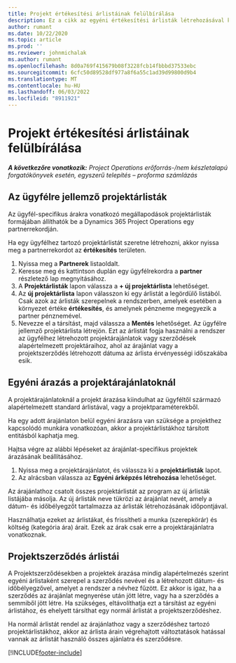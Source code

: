 ```yaml
---
title: Projekt értékesítési árlistáinak felülbírálása
description: Ez a cikk az egyéni értékesítési árlisták létrehozásával kapcsolatban tartalmaz tájékoztatást.
author: rumant
ms.date: 10/22/2020
ms.topic: article
ms.prod: ''
ms.reviewer: johnmichalak
ms.author: rumant
ms.openlocfilehash: 8d0a769f415679b08f3228fcb14fbbbd37533ebc
ms.sourcegitcommit: 6cfc50d89528df977a8f6a55c1ad39d99800d9b4
ms.translationtype: MT
ms.contentlocale: hu-HU
ms.lasthandoff: 06/03/2022
ms.locfileid: "8911921"
---
```

# <a name="override-project-sales-price-lists"></a>Projekt értékesítési árlistáinak felülbírálása

_**A következőre vonatkozik:** Project Operations erőforrás-/nem készletalapú forgatókönyvek esetén, egyszerű telepítés – proforma számlázás_

## <a name="customer-specific-project-price-lists"></a>Az ügyfélre jellemző projektárlisták

Az ügyfél-specifikus árakra vonatkozó megállapodások projektárlisták formájában állíthatók be a Dynamics 365 Project Operations egy partnerrekordján.

Ha egy ügyfélhez tartozó projektárlistát szeretne létrehozni, akkor nyissa meg a partnerrekordot az **értékesítés** területen.

1. Nyissa meg a **Partnerek** listaoldalt.
2. Keresse meg és kattintson duplán egy ügyfélrekordra a **partner** részletező lap megnyitásához.
3. A **Projektárlisták** lapon válassza a **+ új projektárlista** lehetőséget.
4. Az **új projektárlista** lapon válasszon ki egy árlistát a legördülő listából. Csak azok az árlisták szerepelnek a rendszerben, amelyek esetében a környezet értéke **értékesítés**, és amelynek pénzneme megegyezik a partner pénznemével.
5. Nevezze el a társítást, majd válassza a **Mentés** lehetőséget. Az ügyfélre jellemző projektárlista létrejön. Ezt az árlistát fogja használni a rendszer az ügyfélhez létrehozott projektárajánlatok vagy szerződések alapértelmezett projektáraihoz, ahol az árajánlat vagy a projektszerződés létrehozott dátuma az árlista érvényességi időszakába esik.

## <a name="custom-pricing-on-project-quotes"></a>Egyéni árazás a projektárajánlatoknál

A projektárajánlatoknál a projekt árazása kiindulhat az ügyféltől származó alapértelmezett standard árlistával, vagy a projektparaméterekből.

Ha egy adott árajánlaton belül egyéni árazásra van szüksége a projekthez kapcsolódó munkára vonatkozóan, akkor a projektárlistákhoz társított entitásból kaphatja meg.

Hajtsa végre az alábbi lépéseket az árajánlat-specifikus projektek árazásának beállításához.

1. Nyissa meg a projektárajánlatot, és válassza ki a **projektárlisták** lapot.
2. Az alrácsban válassza az **Egyéni árképzés létrehozása** lehetőséget.

Az árajánlathoz csatolt összes projektárlistát az program az új árlisták listájába másolja. Az új árlisták neve tükrözi az árajánlat nevét, amely a dátum- és időbélyegzőt tartalmazza az árlisták létrehozásának időpontjával.

Használhatja ezeket az árlistákat, és frissítheti a munka (szerepkörár) és költség (kategória ára) árait. Ezek az árak csak erre a projektárajánlatra vonatkoznak.

## <a name="price-lists-on-a-project-contract"></a>Projektszerződés árlistái

A Projektszerződésekben a projektek árazása mindig alapértelmezés szerint egyéni árlistaként szerepel a szerződés nevével és a létrehozott dátum- és időbélyegzővel, amelyet a rendszer a névhez fűzött. Ez akkor is igaz, ha a szerződés az árajánlat megnyerése után jött létre, vagy ha a szerződés a semmiből jött létre. Ha szükséges, eltávolíthatja ezt a társítást az egyéni árlistához, és ehelyett társíthat egy normál árlistát a projektszerződéshez.

Ha normál árlistát rendel az árajánlathoz vagy a szerződéshez tartozó projektárlistákhoz, akkor az árlista árain végrehajtott változtatások hatással vannak az árlistát használó összes ajánlatra és szerződésre.


[!INCLUDE[footer-include](../includes/footer-banner.md)]